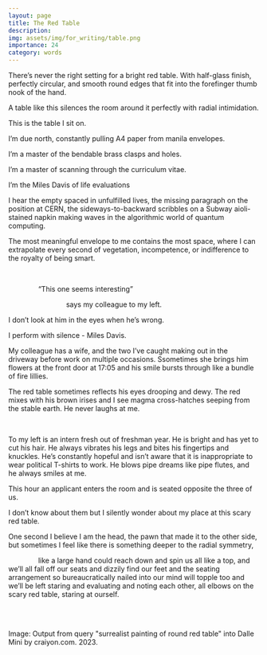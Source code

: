 ```yaml
---
layout: page
title: The Red Table
description: 
img: assets/img/for_writing/table.png
importance: 24
category: words
---
```


There’s never the right setting for a bright red table. With half-glass finish, perfectly circular, and smooth round edges that fit into the forefinger thumb nook of the hand. 

A table like this silences the room around it perfectly with radial intimidation. 

This is the table I sit on. 

I’m due north, constantly pulling A4 paper from manila envelopes. 

I’m a master of the bendable brass clasps and holes.

I’m a master of scanning through the curriculum vitae.

I’m the Miles Davis of life evaluations

I hear the empty spaced in unfulfilled lives, the missing paragraph on the position at CERN, the sideways-to-backward scribbles on a Subway aioli-stained napkin making waves in the algorithmic world of quantum computing.

The most meaningful envelope to me contains the most space, where I can extrapolate every second of vegetation, incompetence, or indifference to the royalty of being smart.

<br/>

&emsp;&emsp;&emsp;&emsp; “This one seems interesting”

&emsp;&emsp;&emsp;&emsp;&emsp;&emsp;&emsp;&emsp; says my colleague to my left.

I don’t look at him in the eyes when he’s wrong.

I perform with silence - Miles Davis.

My colleague has a wife, and the two I’ve caught making out in the driveway before work on multiple occasions. Ssometimes she brings him flowers at the front door at 17:05 and his smile bursts through like a bundle of fire lillies.

The red table sometimes reflects his eyes drooping and dewy. The red mixes with his brown irises and I see magma cross-hatches seeping from the stable earth. He never laughs at me.

<br/>

To my left is an intern fresh out of freshman year. He is bright and has yet to cut his hair. He always vibrates his legs and bites his fingertips and knuckles. He’s constantly hopeful and isn’t aware that it is inappropriate to wear political T-shirts to work. He blows pipe dreams like pipe flutes, and he always smiles at me.

This hour an applicant enters the room and is seated opposite the three of us.

I don’t know about them but I silently wonder about my place at this scary red table. 

One second I believe I am the head, the pawn that made it to the other side, but sometimes I feel like there is something deeper to the radial symmetry, 

&emsp;&emsp;&emsp;&emsp; like a large hand could reach down and spin us all like a top, and we’ll all fall off our seats and dizzily find our feet and the seating arrangement so bureaucratically nailed into our mind will topple too and we’ll be left staring and evaluating and noting each other, all elbows on the scary red table, staring at ourself.


<br/><br/>

Image: Output from query "surrealist painting of round red table" into Dalle Mini by craiyon.com. 2023.